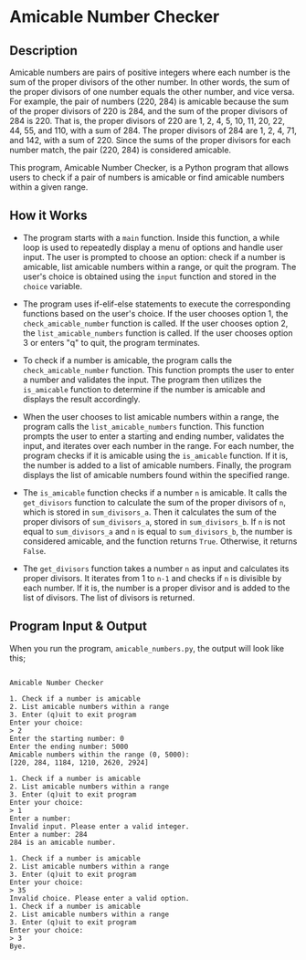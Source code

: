 # Amicable Number Checker

## Description

Amicable numbers are pairs of positive integers where each number is the sum of the proper divisors of the other number. In other words, the sum of the proper divisors of one number equals the other number, and vice versa. For example, the pair of numbers (220, 284) is amicable because the sum of the proper divisors of 220 is 284, and the sum of the proper divisors of 284 is 220. That is, the proper divisors of 220 are 1, 2, 4, 5, 10, 11, 20, 22, 44, 55, and 110, with a sum of 284. The proper divisors of 284 are 1, 2, 4, 71, and 142, with a sum of 220. Since the sums of the proper divisors for each number match, the pair (220, 284) is considered amicable.

This program, Amicable Number Checker, is a Python program that allows users to check if a pair of numbers is amicable or find amicable numbers within a given range.

## How it Works

- The program starts with a `main` function. Inside this function, a while loop is used to repeatedly display a menu of options and handle user input. The user is prompted to choose an option: check if a number is amicable, list amicable numbers within a range, or quit the program. The user's choice is obtained using the `input` function and stored in the `choice` variable.

- The program uses if-elif-else statements to execute the corresponding functions based on the user's choice. If the user chooses option 1, the `check_amicable_number` function is called. If the user chooses option 2, the `list_amicable_numbers` function is called. If the user chooses option 3 or enters "q" to quit, the program terminates.

- To check if a number is amicable, the program calls the `check_amicable_number` function. This function prompts the user to enter a number and validates the input. The program then utilizes the `is_amicable` function to determine if the number is amicable and displays the result accordingly.

- When the user chooses to list amicable numbers within a range, the program calls the `list_amicable_numbers` function. This function prompts the user to enter a starting and ending number, validates the input, and iterates over each number in the range. For each number, the program checks if it is amicable using the `is_amicable` function. If it is, the number is added to a list of amicable numbers. Finally, the program displays the list of amicable numbers found within the specified range.

- The `is_amicable` function checks if a number `n` is amicable. It calls the `get_divisors` function to calculate the sum of the proper divisors of `n`, which is stored in `sum_divisors_a`. Then it calculates the sum of the proper divisors of `sum_divisors_a`, stored in `sum_divisors_b`. If `n` is not equal to `sum_divisors_a` and `n` is equal to `sum_divisors_b`, the number is considered amicable, and the function returns `True`. Otherwise, it returns `False`.

- The `get_divisors` function takes a number `n` as input and calculates its proper divisors. It iterates from 1 to `n-1` and checks if `n` is divisible by each number. If it is, the number is a proper divisor and is added to the list of divisors. The list of divisors is returned.

## Program Input & Output

When you run the program, `amicable_numbers.py`, the output will look like this;

```

Amicable Number Checker

1. Check if a number is amicable
2. List amicable numbers within a range
3. Enter (q)uit to exit program
Enter your choice:
> 2
Enter the starting number: 0
Enter the ending number: 5000
Amicable numbers within the range (0, 5000):
[220, 284, 1184, 1210, 2620, 2924]

1. Check if a number is amicable
2. List amicable numbers within a range
3. Enter (q)uit to exit program
Enter your choice:
> 1
Enter a number: 
Invalid input. Please enter a valid integer.
Enter a number: 284
284 is an amicable number.

1. Check if a number is amicable
2. List amicable numbers within a range
3. Enter (q)uit to exit program
Enter your choice:
> 35
Invalid choice. Please enter a valid option.
1. Check if a number is amicable
2. List amicable numbers within a range
3. Enter (q)uit to exit program
Enter your choice:
> 3
Bye.
```